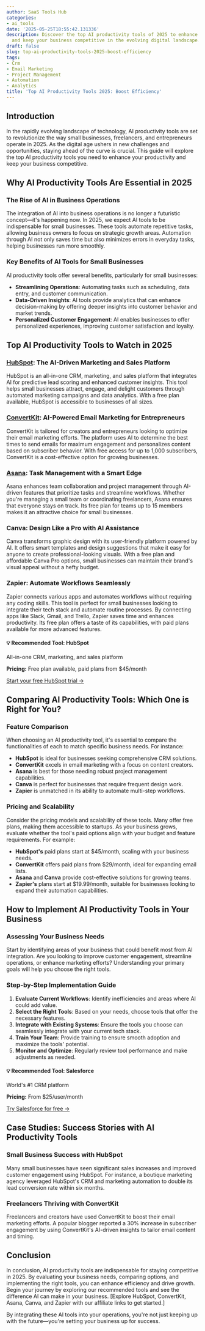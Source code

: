 ```yaml
---
author: SaaS Tools Hub
categories:
- ai_tools
date: '2025-05-25T18:55:42.131336'
description: Discover the top AI productivity tools of 2025 to enhance efficiency
  and keep your business competitive in the evolving digital landscape.
draft: false
slug: top-ai-productivity-tools-2025-boost-efficiency
tags:
- Crm
- Email Marketing
- Project Management
- Automation
- Analytics
title: 'Top AI Productivity Tools 2025: Boost Efficiency'
---
```


## Introduction

In the rapidly evolving landscape of technology, AI productivity tools are set to revolutionize the way small businesses, freelancers, and entrepreneurs operate in 2025. As the digital age ushers in new challenges and opportunities, staying ahead of the curve is crucial. This guide will explore the top AI productivity tools you need to enhance your productivity and keep your business competitive.

## Why AI Productivity Tools Are Essential in 2025

### The Rise of AI in Business Operations

The integration of AI into business operations is no longer a futuristic concept—it's happening now. In 2025, we expect AI tools to be indispensable for small businesses. These tools automate repetitive tasks, allowing business owners to focus on strategic growth areas. Automation through AI not only saves time but also minimizes errors in everyday tasks, helping businesses run more smoothly.

### Key Benefits of AI Tools for Small Businesses

AI productivity tools offer several benefits, particularly for small businesses:

- **Streamlining Operations**: Automating tasks such as scheduling, data entry, and customer communication.
- **Data-Driven Insights**: AI tools provide analytics that can enhance decision-making by offering deeper insights into customer behavior and market trends.
- **Personalized Customer Engagement**: AI enables businesses to offer personalized experiences, improving customer satisfaction and loyalty.

## Top AI Productivity Tools to Watch in 2025

### [HubSpot](https://go.try-hubspot.com/c/6231120/976131/12893): The AI-Driven Marketing and Sales Platform

HubSpot is an all-in-one CRM, marketing, and sales platform that integrates AI for predictive lead scoring and enhanced customer insights. This tool helps small businesses attract, engage, and delight customers through automated marketing campaigns and data analytics. With a free plan available, HubSpot is accessible to businesses of all sizes.

### [ConvertKit](https://convertkit.com?lmref=your_affiliate_id): AI-Powered Email Marketing for Entrepreneurs

ConvertKit is tailored for creators and entrepreneurs looking to optimize their email marketing efforts. The platform uses AI to determine the best times to send emails for maximum engagement and personalizes content based on subscriber behavior. With free access for up to 1,000 subscribers, ConvertKit is a cost-effective option for growing businesses.

### [Asana](https://asana.com/create-account): Task Management with a Smart Edge

Asana enhances team collaboration and project management through AI-driven features that prioritize tasks and streamline workflows. Whether you're managing a small team or coordinating freelancers, Asana ensures that everyone stays on track. Its free plan for teams up to 15 members makes it an attractive choice for small businesses.

### Canva: Design Like a Pro with AI Assistance

Canva transforms graphic design with its user-friendly platform powered by AI. It offers smart templates and design suggestions that make it easy for anyone to create professional-looking visuals. With a free plan and affordable Canva Pro options, small businesses can maintain their brand's visual appeal without a hefty budget.

### Zapier: Automate Workflows Seamlessly

Zapier connects various apps and automates workflows without requiring any coding skills. This tool is perfect for small businesses looking to integrate their tech stack and automate routine processes. By connecting apps like Slack, Gmail, and Trello, Zapier saves time and enhances productivity. Its free plan offers a taste of its capabilities, with paid plans available for more advanced features.


<div class="affiliate-cta">
<h4>💡 Recommended Tool: HubSpot</h4>
<p>All-in-one CRM, marketing, and sales platform</p>
<p><strong>Pricing:</strong> Free plan available, paid plans from $45/month</p>
<p><a href="https://go.try-hubspot.com/c/6231120/976131/12893" target="_blank" rel="noopener">Start your free HubSpot trial →</a></p>
</div>

## Comparing AI Productivity Tools: Which One is Right for You?

### Feature Comparison

When choosing an AI productivity tool, it's essential to compare the functionalities of each to match specific business needs. For instance:

- **HubSpot** is ideal for businesses seeking comprehensive CRM solutions.
- **ConvertKit** excels in email marketing with a focus on content creators.
- **Asana** is best for those needing robust project management capabilities.
- **Canva** is perfect for businesses that require frequent design work.
- **Zapier** is unmatched in its ability to automate multi-step workflows.

### Pricing and Scalability

Consider the pricing models and scalability of these tools. Many offer free plans, making them accessible to startups. As your business grows, evaluate whether the tool's paid options align with your budget and feature requirements. For example:

- **HubSpot's** paid plans start at $45/month, scaling with your business needs.
- **ConvertKit** offers paid plans from $29/month, ideal for expanding email lists.
- **Asana** and **Canva** provide cost-effective solutions for growing teams.
- **Zapier's** plans start at $19.99/month, suitable for businesses looking to expand their automation capabilities.

## How to Implement AI Productivity Tools in Your Business

### Assessing Your Business Needs

Start by identifying areas of your business that could benefit most from AI integration. Are you looking to improve customer engagement, streamline operations, or enhance marketing efforts? Understanding your primary goals will help you choose the right tools.

### Step-by-Step Implementation Guide

1. **Evaluate Current Workflows**: Identify inefficiencies and areas where AI could add value.
2. **Select the Right Tools**: Based on your needs, choose tools that offer the necessary features.
3. **Integrate with Existing Systems**: Ensure the tools you choose can seamlessly integrate with your current tech stack.
4. **Train Your Team**: Provide training to ensure smooth adoption and maximize the tools' potential.
5. **Monitor and Optimize**: Regularly review tool performance and make adjustments as needed.


<div class="affiliate-cta">
<h4>💡 Recommended Tool: Salesforce</h4>
<p>World's #1 CRM platform</p>
<p><strong>Pricing:</strong> From $25/user/month</p>
<p><a href="https://www.salesforce.com/form/signup/freetrial-sales/" target="_blank" rel="noopener">Try Salesforce for free →</a></p>
</div>

## Case Studies: Success Stories with AI Productivity Tools

### Small Business Success with HubSpot

Many small businesses have seen significant sales increases and improved customer engagement using HubSpot. For instance, a boutique marketing agency leveraged HubSpot's CRM and marketing automation to double its lead conversion rate within six months.

### Freelancers Thriving with ConvertKit

Freelancers and creators have used ConvertKit to boost their email marketing efforts. A popular blogger reported a 30% increase in subscriber engagement by using ConvertKit's AI-driven insights to tailor email content and timing.

## Conclusion

In conclusion, AI productivity tools are indispensable for staying competitive in 2025. By evaluating your business needs, comparing options, and implementing the right tools, you can enhance efficiency and drive growth. Begin your journey by exploring our recommended tools and see the difference AI can make in your business. [Explore HubSpot, ConvertKit, Asana, Canva, and Zapier with our affiliate links to get started.]

By integrating these AI tools into your operations, you're not just keeping up with the future—you're setting your business up for success.